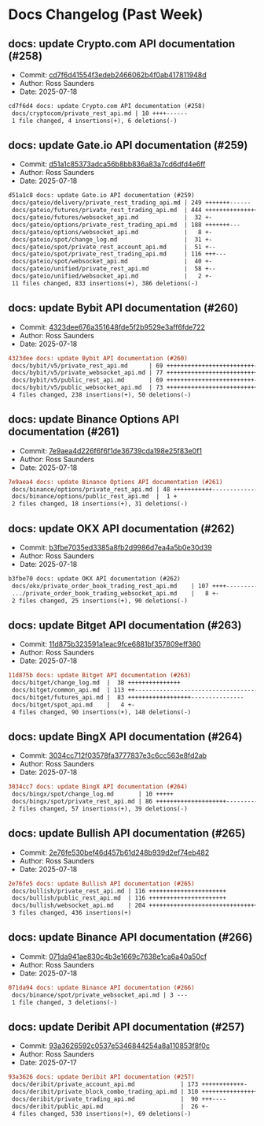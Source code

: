 # Docs Changelog (Past Week)

## docs: update Crypto.com API documentation (#258)
- Commit: [cd7f6d41554f3edeb2466062b4f0ab417811948d](https://github.com/rosssaunders/coincise/commit/cd7f6d41554f3edeb2466062b4f0ab417811948d)
- Author: Ross Saunders
- Date: 2025-07-18

```diff
cd7f6d4 docs: update Crypto.com API documentation (#258)
 docs/cryptocom/private_rest_api.md | 10 ++++------
 1 file changed, 4 insertions(+), 6 deletions(-)
```

## docs: update Gate.io API documentation (#259)
- Commit: [d51a1c85373adca56b8bb836a83a7cd6dfd4e6ff](https://github.com/rosssaunders/coincise/commit/d51a1c85373adca56b8bb836a83a7cd6dfd4e6ff)
- Author: Ross Saunders
- Date: 2025-07-18

```diff
d51a1c8 docs: update Gate.io API documentation (#259)
 docs/gateio/delivery/private_rest_trading_api.md | 249 +++++++------
 docs/gateio/futures/private_rest_trading_api.md  | 444 +++++++++++++++++------
 docs/gateio/futures/websocket_api.md             |  32 +-
 docs/gateio/options/private_rest_trading_api.md  | 188 +++++++---
 docs/gateio/options/websocket_api.md             |   8 +-
 docs/gateio/spot/change_log.md                   |  31 +-
 docs/gateio/spot/private_rest_account_api.md     |  51 +--
 docs/gateio/spot/private_rest_trading_api.md     | 116 +++---
 docs/gateio/spot/websocket_api.md                |  40 +-
 docs/gateio/unified/private_rest_api.md          |  58 +--
 docs/gateio/unified/websocket_api.md             |   2 +-
 11 files changed, 833 insertions(+), 386 deletions(-)
```

## docs: update Bybit API documentation (#260)
- Commit: [4323dee676a351648fde5f2b9529e3aff6fde722](https://github.com/rosssaunders/coincise/commit/4323dee676a351648fde5f2b9529e3aff6fde722)
- Author: Ross Saunders
- Date: 2025-07-18

```diff
4323dee docs: update Bybit API documentation (#260)
 docs/bybit/v5/private_rest_api.md      | 69 +++++++++++++++++++++++++-----
 docs/bybit/v5/private_websocket_api.md | 77 +++++++++++++++++++++++++++-------
 docs/bybit/v5/public_rest_api.md       | 69 +++++++++++++++++++++++++-----
 docs/bybit/v5/public_websocket_api.md  | 73 ++++++++++++++++++++++++++------
 4 files changed, 238 insertions(+), 50 deletions(-)
```

## docs: update Binance Options API documentation (#261)
- Commit: [7e9aea4d226f6f6f1de36739cda198e25f83e0f1](https://github.com/rosssaunders/coincise/commit/7e9aea4d226f6f6f1de36739cda198e25f83e0f1)
- Author: Ross Saunders
- Date: 2025-07-18

```diff
7e9aea4 docs: update Binance Options API documentation (#261)
 docs/binance/options/private_rest_api.md | 48 +++++++++++---------------------
 docs/binance/options/public_rest_api.md  |  1 +
 2 files changed, 18 insertions(+), 31 deletions(-)
```

## docs: update OKX API documentation (#262)
- Commit: [b3fbe7035ed3385a8fb2d9986d7ea4a5b0e30d39](https://github.com/rosssaunders/coincise/commit/b3fbe7035ed3385a8fb2d9986d7ea4a5b0e30d39)
- Author: Ross Saunders
- Date: 2025-07-18

```diff
b3fbe70 docs: update OKX API documentation (#262)
 docs/okx/private_order_book_trading_rest_api.md    | 107 ++++-----------------
 .../private_order_book_trading_websocket_api.md    |   8 +-
 2 files changed, 25 insertions(+), 90 deletions(-)
```

## docs: update Bitget API documentation (#263)
- Commit: [11d875b323591a1eac9fce6881bf357809eff380](https://github.com/rosssaunders/coincise/commit/11d875b323591a1eac9fce6881bf357809eff380)
- Author: Ross Saunders
- Date: 2025-07-18

```diff
11d875b docs: update Bitget API documentation (#263)
 docs/bitget/change_log.md  |  38 +++++++++++++++
 docs/bitget/common_api.md  | 113 ++-------------------------------------------
 docs/bitget/futures_api.md |  83 ++++++++++++++++++---------------
 docs/bitget/spot_api.md    |   4 +-
 4 files changed, 90 insertions(+), 148 deletions(-)
```

## docs: update BingX API documentation (#264)
- Commit: [3034cc712f03578fa3777837e3c6cc563e8fd2ab](https://github.com/rosssaunders/coincise/commit/3034cc712f03578fa3777837e3c6cc563e8fd2ab)
- Author: Ross Saunders
- Date: 2025-07-18

```diff
3034cc7 docs: update BingX API documentation (#264)
 docs/bingx/spot/change_log.md       | 10 +++++
 docs/bingx/spot/private_rest_api.md | 86 ++++++++++++++++++++-----------------
 2 files changed, 57 insertions(+), 39 deletions(-)
```

## docs: update Bullish API documentation (#265)
- Commit: [2e76fe530bef46d457b61d248b939d2ef74eb482](https://github.com/rosssaunders/coincise/commit/2e76fe530bef46d457b61d248b939d2ef74eb482)
- Author: Ross Saunders
- Date: 2025-07-18

```diff
2e76fe5 docs: update Bullish API documentation (#265)
 docs/bullish/private_rest_api.md | 116 ++++++++++++++++++++++
 docs/bullish/public_rest_api.md  | 116 ++++++++++++++++++++++
 docs/bullish/websocket_api.md    | 204 +++++++++++++++++++++++++++++++++++++++
 3 files changed, 436 insertions(+)
```

## docs: update Binance API documentation (#266)
- Commit: [071da941ae830c4b3e1669c7638e1ca6a40a50cf](https://github.com/rosssaunders/coincise/commit/071da941ae830c4b3e1669c7638e1ca6a40a50cf)
- Author: Ross Saunders
- Date: 2025-07-18

```diff
071da94 docs: update Binance API documentation (#266)
 docs/binance/spot/private_websocket_api.md | 3 ---
 1 file changed, 3 deletions(-)
```

## docs: update Deribit API documentation (#257)
- Commit: [93a3626592c0537e5346844254a8a110853f8f0c](https://github.com/rosssaunders/coincise/commit/93a3626592c0537e5346844254a8a110853f8f0c)
- Author: Ross Saunders
- Date: 2025-07-17

```diff
93a3626 docs: update Deribit API documentation (#257)
 docs/deribit/private_account_api.md             | 173 ++++++++++++-
 docs/deribit/private_block_combo_trading_api.md | 310 +++++++++++++++++++++++-
 docs/deribit/private_trading_api.md             |  90 +++----
 docs/deribit/public_api.md                      |  26 +-
 4 files changed, 530 insertions(+), 69 deletions(-)
```

